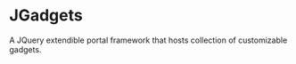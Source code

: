 JGadgets
========



A JQuery extendible portal framework that hosts collection of customizable gadgets.